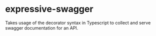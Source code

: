 # expressive-swagger
Takes usage of the decorator syntax in Typescript to collect and serve swagger documentation for an API.
